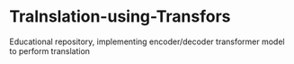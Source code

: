 # Tralnslation-using-Transfors
Educational repository, implementing encoder/decoder transformer model to perform translation
